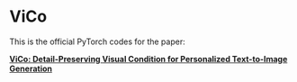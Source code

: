 # ViCo

This is the official PyTorch codes for the paper:

[**ViCo: Detail-Preserving Visual Condition for Personalized Text-to-Image Generation**]()
